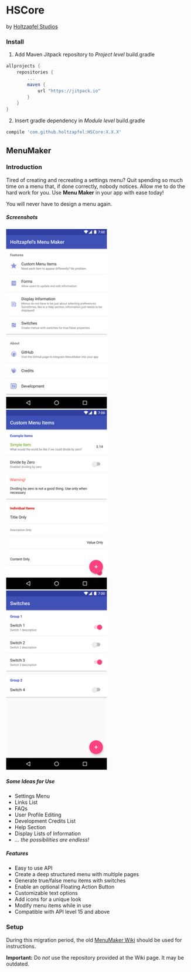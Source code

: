 # HSCore
by [Holtzapfel Studios](https://holtzapfel.github.io/)

### Install
1.  Add Maven Jitpack repository to _Project level_ build.gradle
```gradle
allprojects {
    repositories {
        ...
        maven { 
            url "https://jitpack.io" 
        }
    }
}
```
2.  Insert gradle dependency in _Module level_ build.gradle
```gradle
compile 'com.github.holtzapfel:HSCore:X.X.X'
```

## MenuMaker
### Introduction

Tired of creating and recreating a settings menu?  Quit spending so much time on a menu that, if done correctly, nobody notices.  Allow me to do the hard work for you.  Use **Menu Maker** in your app with ease today!  

You will never have to design a menu again.

##### Screenshots
<img src="https://github.com/holtzapfel/MenuMaker/raw/master/dev/screenshots/device-2017-06-30-112934.png" width="275"><img src="https://github.com/holtzapfel/MenuMaker/raw/master/dev/screenshots/device-2017-06-30-113659.png" width="275"><img src="https://github.com/holtzapfel/MenuMaker/raw/master/dev/screenshots/device-2017-06-30-113808.png" width="275">

##### Some Ideas for Use
- Settings Menu
- Links List
- FAQs
- User Profile Editing
- Development Credits List
- Help Section
- Display Lists of Information
- _... the possibilities are endless!_

##### Features
- Easy to use API
- Create a deep structured menu with multiple pages
- Generate true/false menu items with switches
- Enable an optional Floating Action Button
- Customizable text options
- Add icons for a unique look
- Modify menu items while in use
- Compatible with API level 15 and above

### Setup
During this migration period, the old [MenuMaker Wiki](https://github.com/holtzapfel/MenuMaker/wiki) should be used for instructions.  

**Important:** Do *not* use the repository provided at the Wiki page.  It may be outdated.
